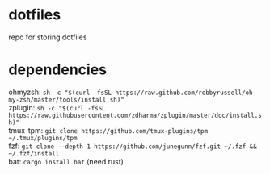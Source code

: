 # dotfiles
repo for storing dotfiles

# dependencies
ohmyzsh: `sh -c "$(curl -fsSL https://raw.github.com/robbyrussell/oh-my-zsh/master/tools/install.sh)"`  
zplugin: `sh -c "$(curl -fsSL https://raw.githubusercontent.com/zdharma/zplugin/master/doc/install.sh)"`  
tmux-tpm: `git clone https://github.com/tmux-plugins/tpm ~/.tmux/plugins/tpm`  
fzf: `git clone --depth 1 https://github.com/junegunn/fzf.git ~/.fzf && ~/.fzf/install`  
bat: `cargo install bat` (need rust)  
